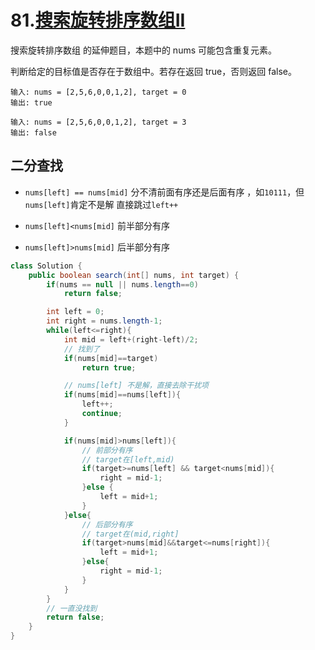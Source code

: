 # 81.[搜索旋转排序数组II](https://leetcode-cn.com/problems/search-in-rotated-sorted-array-ii)

搜索旋转排序数组 的延伸题目，本题中的 nums  可能包含重复元素。

判断给定的目标值是否存在于数组中。若存在返回 true，否则返回 false。

~~~
输入: nums = [2,5,6,0,0,1,2], target = 0
输出: true

输入: nums = [2,5,6,0,0,1,2], target = 3
输出: false
~~~

## 二分查找

- `nums[left] == nums[mid]` 分不清前面有序还是后面有序 ，如`10111`，但`nums[left]`肯定不是解 直接跳过`left++`

- `nums[left]<nums[mid]` 前半部分有序

- `nums[left]>nums[mid]` 后半部分有序

  

~~~java
class Solution {
    public boolean search(int[] nums, int target) {
        if(nums == null || nums.length==0)
            return false;

        int left = 0;
        int right = nums.length-1;
        while(left<=right){
            int mid = left+(right-left)/2;
            // 找到了
            if(nums[mid]==target)
                return true;

            // nums[left] 不是解，直接去除干扰项
            if(nums[mid]==nums[left]){
                left++;
                continue;
            }

            if(nums[mid]>nums[left]){
                // 前部分有序
                // target在[left,mid)
                if(target>=nums[left] && target<nums[mid]){
                    right = mid-1;
                }else {
                    left = mid+1;
                }
            }else{
                // 后部分有序
                // target在(mid,right]
                if(target>nums[mid]&&target<=nums[right]){
                    left = mid+1;
                }else{
                    right = mid-1;
                }
            }
        }
        // 一直没找到
        return false;
    }
}
~~~

